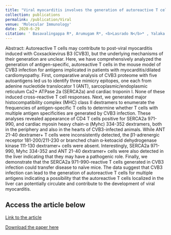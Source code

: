 ```yaml
---
title: "Viral myocarditis involves the generation of autoreactive T cells with multiple antigen specificities that localize in lymphoid and non-lymphoid organs in the mouse model of CVB3 infection"
collection: publications
permalink: /publication/Viral
venue: 'Molecular Immunology'
date: 2020-6-29
citation: ' Basavalingappa R*, Arumugam R*, <b>Lasrado N</b>* , Yalaka B, Massilamany C, Gangaplara A, Xiang S, Steffen D and Reddy J. Viral myocarditis involves the generation of autoreactive T cells with multiple antigen specificities that compartmentalize in lymphoid and non-lymphoid organs in the mouse model of CVB3 infection, Molecular Immunology (2020). *co-first authors '
---
```


Abstract:
Autoreactive T cells may contribute to post-viral myocarditis induced with Coxsackievirus B3 (CVB3), but the underlying mechanisms of their generation are unclear.  Here, we have comprehensively analyzed the generation of antigen-specific, autoreactive T cells in the mouse model of CVB3 infection for antigens implicated in patients with myocarditis/dilated cardiomyopathy.  First, comparative analysis of CVB3 proteome with five autoantigens led us to identify three mimicry epitopes, one each from adenine nucleotide translocator 1 (ANT), sarcoplasmic/endoplasmic reticulum Ca2+ ATPase 2a (SERCA2a) and cardiac troponin I. None of these induced cross-reactive T cell responses. Next, we generated major histocompatibility complex (MHC) class II dextramers to enumerate the frequencies of antigen-specific T cells to determine  whether T cells with multiple antigen specificities are generated by CVB3 infection.  These analyses revealed appearance of CD4 T cells positive for SERCA2a 971-990, and cardiac myosin heavy chain-α (Myhc) 334-352 dextramers, both in the periphery and also in the hearts of CVB3-infected animals.  While ANT 21-40 dextramer+ T cells were inconsistently detected, the β1-adrenergic receptor 181-200/211-230 or branched chain α-ketoacid dehydrogenase kinase 111-130 dextramer+ cells were absent.  Interestingly, SERCA2a 971-990, Myhc 334-352 and ANT 21-40 dextramer+ cells were also detected in the liver indicating that they may have a pathogenic role.  Finally, we demonstrate that the SERCA2a 971-990-reactive T cells generated in CVB3 infection could transfer disease to naïve mice. The data suggest that CVB3 infection can lead to the generation of autoreactive T cells for multiple antigens indicating a possibility that the autoreactive T cells localized in the liver can potentially circulate and contribute to the development of viral myocarditis. 

Access the article below
----
[Link to the article](https://www.sciencedirect.com/science/article/pii/S0161589020303953)

[Download the paper here](http://ninaadlasrado.github.io/files/Viral.pdf)

